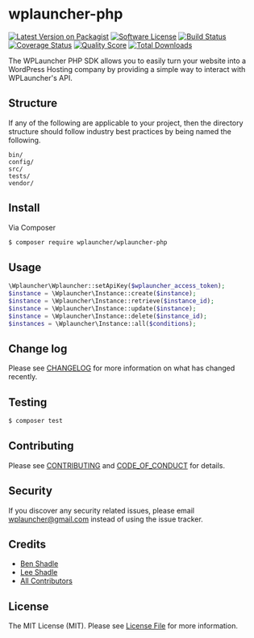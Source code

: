 # wplauncher-php

[![Latest Version on Packagist][ico-version]][link-packagist]
[![Software License][ico-license]](LICENSE.md)
[![Build Status][ico-travis]][link-travis]
[![Coverage Status][ico-scrutinizer]][link-scrutinizer]
[![Quality Score][ico-code-quality]][link-code-quality]
[![Total Downloads][ico-downloads]][link-downloads]

The WPLauncher PHP SDK allows you to easily turn your website into a WordPress Hosting company by providing a simple way to interact with WPLauncher's API.

## Structure

If any of the following are applicable to your project, then the directory structure should follow industry best practices by being named the following.

```
bin/        
config/
src/
tests/
vendor/
```


## Install

Via Composer

``` bash
$ composer require wplauncher/wplauncher-php
```

## Usage

``` php
\Wplauncher\Wplauncher::setApiKey($wplauncher_access_token);
$instance = \Wplauncher\Instance::create($instance);
$instance = \Wplauncher\Instance::retrieve($instance_id);
$instance = \Wplauncher\Instance::update($instance);
$instance = \Wplauncher\Instance::delete($instance_id);
$instances = \Wplauncher\Instance::all($conditions);
```

## Change log

Please see [CHANGELOG](CHANGELOG.md) for more information on what has changed recently.

## Testing

``` bash
$ composer test
```

## Contributing

Please see [CONTRIBUTING](CONTRIBUTING.md) and [CODE_OF_CONDUCT](CODE_OF_CONDUCT.md) for details.

## Security

If you discover any security related issues, please email wplauncher@gmail.com instead of using the issue tracker.

## Credits

- [Ben Shadle](https://www.wplauncher.com)
- [Lee Shadle](https://www.wplauncher.com)
- [All Contributors](https://www.wplauncher.com)

## License

The MIT License (MIT). Please see [License File](LICENSE.md) for more information.

[ico-version]: https://img.shields.io/packagist/v/wplauncher/wplauncher-php.svg?style=flat-square
[ico-license]: https://img.shields.io/badge/license-MIT-brightgreen.svg?style=flat-square
[ico-travis]: https://img.shields.io/travis/wplauncher/wplauncher-php/master.svg?style=flat-square
[ico-scrutinizer]: https://img.shields.io/scrutinizer/coverage/g/wplauncher/wplauncher-php.svg?style=flat-square
[ico-code-quality]: https://img.shields.io/scrutinizer/g/wplauncher/wplauncher-php.svg?style=flat-square
[ico-downloads]: https://img.shields.io/packagist/dt/wplauncher/wplauncher-php.svg?style=flat-square

[link-packagist]: https://packagist.org/packages/wplauncher/wplauncher-php
[link-travis]: https://travis-ci.org/wplauncher/wplauncher-php
[link-scrutinizer]: https://scrutinizer-ci.com/g/wplauncher/wplauncher-php/code-structure
[link-code-quality]: https://scrutinizer-ci.com/g/wplauncher/wplauncher-php
[link-downloads]: https://packagist.org/packages/wplauncher/wplauncher-php
[link-author]: https://github.com/wplauncher
[link-contributors]: ../../contributors
